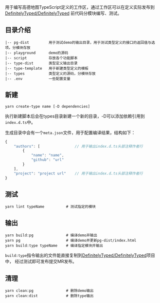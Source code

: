 用于编写高德地图TypeScript定义的工作区，通过工作区可以在定义实际发布到[DefinitelyTyped/DefinitelyTyped](https://github.com/DefinitelyTyped/DefinitelyTyped)
前代码分模块编写、测试。

## 目录介绍
```
|-- pg-dist         用于测试demo的输出目录，用于测试类型定义的接口的返回值与选项。分模块存放
|-- playground      demo的源码
|-- script          存放各个功能脚本
|-- type-dist       类型定义输出目录
|-- type-template   用于新建类型定义的模板
|-- types           类型定义的源码，分模块存放
|-- .env            一些配置变量

```

## 新建
```shell
yarn create-type name [-D dependencies]
```
执行新建脚本后会在types目录新建一个新的目录，-D可以添加依赖引用到`index.d.ts`中。

生成目录中会有一个`meta.json`文件，用于配置编译结果，结构如下：
```javascript
{
    "authors": [                // 用于输出index.d.ts头部注释作者行
        {
            "name": "name",
            "github": "url"
        }
    ],
    "project": "project url"    // 用于输出index.d.ts头部注释作者行
}
```

## 测试
```shell
yarn lint typeName          # 测试指定的模块
```

## 输出
```shell
yarn build:pg               # 编译demo并输出
yarn pg                     # 编译demo并更新pg-dist/index.html
yarn build:type typeName    # 编译指定模块并输出
```
`build:type`指令输出的文件能直接复制到[DefinitelyTyped/DefinitelyTyped](https://github.com/DefinitelyTyped/DefinitelyTyped)项目中，
经过测试即可发布提交MR发布。

## 清理
```shell
yarn clean:pg               # 删除demo输出
yarn clean:dist             # 删除type输出
```
